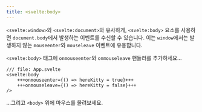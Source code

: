 ```yaml
---
title: <svelte:body>
---
```


`<svelte:window>`와 `<svelte:document>`와 유사하게, `<svelte:body>` 요소를 사용하면 `document.body`에서 발생하는 이벤트를 수신할 수 있습니다. 이는 `window`에서는 발생하지 않는 `mouseenter`와 `mouseleave` 이벤트에 유용합니다.

`<svelte:body>` 태그에 `onmouseenter`와 `onmouseleave` 핸들러를 추가하세요...

```svelte
/// file: App.svelte
<svelte:body
	+++onmouseenter={() => hereKitty = true}+++
	+++onmouseleave={() => hereKitty = false}+++
/>
```

...그리고 `<body>` 위에 마우스를 올려보세요.
